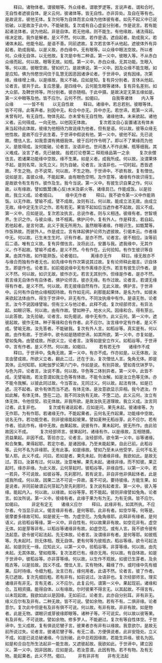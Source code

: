 <!-- { "loadSidebar": true } -->
　　释曰。诸物体者。谓彼眼等。外众缘者。谓歌罗逻等。言说声者。谓和合时。无自性者遮彼自体。是义云何。彼诸体等。皆无自性。亦非异处。及自在等有也。是故说言。彼他无体。复次何等为自体而言众缘为他体彼有者。如先不起义中已说验破。以是故汝于此中。不能破我。复次或有自心虚妄分别者。作是说言。若有能起诸法体者。说为他起。非是自体。若无他缘。则不能生。有他缘故。诸法得起。缘决定故。我作是解者。是义不然。何以故。若作是语。遮自起者。助成我义。若诸体未起。他能令起。是语不善。同前遮故。复次若言体不从他起。遮彼体外有异起者。助成我喻。以是义故。赤白缘中。无有眼等。以众缘中眼法空故。所以者何。众缘无自体。以无他故。复次是中有二种语。第一义中。彼眼入等。不从赤白众缘而起。何以故。眼等无故。如瓶。第一义中。赤白众缘。无其功能。生眼入等。何以故。彼眼空故。譬如织刀。是故佛说。第一义中。因及众缘不能生眼。如是应知。佛为怜愍世间住于乱慧无因恶因诸诤论者。于世谛中。说有因缘。次第缘。缘缘增上缘。以是缘故。我义不破。应如是知。复有异分别者。言体从他起。论者言。彼共于此。复应思量。是四缘中。云何能生眼等诸体。复有异名差别。如大众部。及鞞世师等。所分别者。彼亦随相。于此中摄。是故决定无第五缘如是。第一义中眼等及他。皆不应尔。云何不然。如偈曰。
　　自我等诸体　　内入等众缘
　　一一皆不有　　以无自性故
　　释曰。诸缘中。若总若别。彼眼等体。皆不可得。此等声者。别因中无。和合中亦无。异中亦无。若世谛。若第一义谛。未曾有时。有无自性。物体先起。亦未曾有无自性物。诸缘他体。未来欲起。诸他义者。云何得成。一向无他。以他因无体故。
　　复次若汝自心妄置诸法有体未来当起待此体故。彼缘为他相待力故说缘为他者。但有是语。何以故。彼等众缘无他性故。是故不应于此生着。于世谛中假说有他。第一义中。彼他不起。先已说故。僧佉人言。如我意谓有微细我体。彼于后时作令明了。即以不了果缘而为他义。是故得成。汝何能破。论者言。汝语非也。世间愚人不作此解。瓶等细我。其义难成。汝言了者。先已破故。
般若灯论卷第二
释观缘品第一之余
　　复次余僧佉言。若诸果功能缘中空故。缘不生果。如是义者。成我所成。何以故。汝谓果体不起。是则名常。汝先立义。则为自破。论者言。汝语非也。一切时起。悉皆遮故。不生之物。亦不说常。何以故。不生之物。于世谛中。不欲有故。复有僧佉。说如是言。虽彼众缘。不能起果。由有眼色空明。及作意等。诸缘有作故识得生。是故欲令有生有作。彼作及生。我今当说。第一义中。有彼生识自果之作。何以故。以有缘故。譬如甑鬵(集心反)水米及薪火等。诸缘具已。作能成饭。以是验故。我立义成。论者偈曰。
　　缘中无作者
　　释曰。我不欲令第一义中作能熟饭。以无作故。譬喻不成。譬不成故。汝则有过。何以故。能成立法无故。由成立无故。缘中定无生识之作。若有若无。果皆不起如后当遮作者不起故。因义不成。第一义中。应如是说。复次若汝执言。总说作者。则与义相违。彼缘有者。世智境界。生识之作。与彼众缘。体不相离。佛护问中。复有外人。作是释言。若自起。若他起者。是言何谓。此义于我无所用为。虽然眼等诸缘。作眼识生。如甑鬵等。作饭熟故。而彼外人。作是成立。言有体起佛护论师为遮彼故。引偈本云。作者缘中无。何以故。已生未生生时。识有作者。是亦不然。论者言。彼不相应。汝等前后二语。唯有立义故。复有异僧佉言。汝将此过。安置与我。遮我缘中。无其作义。作不起故。譬喻不成者。是义不然。今有作在。云何验知。有作生彼识等自果。由其作故。如作能熟饭。论者偈曰。
　　离缘亦无作
　　释曰。缘无故亦不与缘合而独有作者无也。如先缘中有作次第说其过故。复有论师释此偈言。识自体生。即是作也。论者言。如前偈说缘中无有作离缘亦无作。若言有彼生识作者。是义不然。何以故。如识无故。彼作亦无。若言无其别作。但缘是作者。是亦不然。若言缘无自体作有自体者。佛护论师言。彼亦无缘。有作过故。论者言。若谓无缘得有作者。是义不然。何以故。若无彼缘自然有作。无此义故。佛护言。于世谛中。云何有作自他众缘相因待故。有作如无间。刹那能起果体。是名为作。如彼未来欲起法体由作。得生于世谛中。非无有作。不同汝执缘中有作。是语无咎。论者言。汝今不说因缘譬喻。但有立义与他过者。此释不成。复次经部师言。有异法起。如眼识等。何以故。由有作故。譬如种子。地水火风。因缘和合。得有芽出。以此答故。汝先验破。论者言。如先偈说。缘中无有作。此义云何。第一义中。遮彼起故。彼作无体。种子等缘和合有作者。此不应尔。汝言缘中定有作者。是义不成。譬喻无故。汝先答者。不能破我。复次有外人言。如稻谷等。真实是有。何以故。由作有故。于世谛中。欲令如是随顺世谛。如其所欲。第一义中。亦复如是。譬如兔角。由譬成故。所欲义立。论者言。汝等如是安立作义。如稻谷等。于世谛中。言有作者。是义不然。何以故。如偈曰。
　　若有若无作　　诸缘作不成
　　释曰。于世谛中。兔角无故。第一义中。有亦不成。作亦如是。以无体故。汝言由譬成故。所欲义立者。翻此二过。还在于汝。复次僧佉人言。兔角无体。即是其体。云何知耶。如毗伽罗论第六门中。作如是说。有别异故。譬如青优钵罗华。与色为异。论者言。汝说不善。何以故。华色等二体别异者。第一义中。此皆不成。无譬喻故。若汝意谓如我立色等有体故。不能令汝解。如是汝立色等无体。亦不能令我解。以彼此同过故。今当答汝。无同过义。何以故。起法有体。如是已遮。况不起者。欲令有体而当不遮。有体无体。是汝意欲显示异相。我今遮汝。作如此解。有体无体。堕在二边。我不同汝执有无故。不堕二边。此义云何。汝立有体无体。令他信受。验无体故。非我所欲。是故汝执无道理故。我立义成。汝言同过者。此复非也。
　　复次或有诸说起者。应如是问。果先未起。彼诸缘等。为无作耶。为有作耶。若诸缘无作。不能起果者。云何名无作起果。功能缘中空故。说名无作。若功能空者。则非彼缘能起彼果。譬如麦种无稻谷芽。此不应尔。若有作者。验此作有。缘中无故。由果起故。说彼有作。果未起时。彼无所作。由此验故因义不成。
　　复次经部师言。彼果起时。诸缘有作。以是缘故。互相随摄。资益果起。非因不成。答验亦立。论者言。汝经部师。欲令第一义中。谷等诸缘。和合聚集。果得起耶。若定尔者。是诸因缘。乃至未能起果。自此已前。此稻谷等。云何不名为非缘耶。无有此事。如是缘故。譬如乃至未从他受学。云何不名无智人耶。此义不成。问曰。若如是者。果先未起。则诸缘非缘。我欲如此。是故无过。答曰。汝甚有过。何以故。汝意唯解。果先未起。诸缘非缘。而不知彼。果正起时。缘亦非缘。为此义故。云何芽起时。彼稻谷等。非缘自性。以第一义中。若一若异。不可说故。如彼谷等。先刹那时。若有说言。非自非他非俱起体者。此是成我所成。何以故。因果二法不可说一异故。虽不可说。要待彼缘。方能生果。如是说者。并同前破谓云何芽起乃至先刹那时。复次说有起者言。第一义中。彼入等缘。能起内入。何以故。以缘故。如谷等芽。若不能起。彼则非缘譬如兔角。论者言。如汝所说。第一义中。彼缘有者。此缘于果为有为无。为有无俱。皆不应尔。如偈曰。
　　非定有定无　　诸缘义应尔
　　释曰。此缘非有。如其所执。不应尔者。今当显示此义。偈言缘非有者。是何等耶。此非有者。如空华等。何等是。彼摩娄多缘故可知。如是彼无一物。为虚空花。为兔角缘耶。此释非有缘者。是何语义。此验稻谷等缘。第一义中。非自性有。何以故果非有故。如空花非有。虚空无体。如是芽等非有。以稻谷等诸缘非有故。如虚空花。或有人言。我不欲令彼有法起意。欲令彼可起法起。先无体故。论者言。汝谓缘非有者。是何等耶。如彼瓶等。先未起时。则无体相。既无自体。更有何等为彼瓶衣。稻谷等缘。欲令可起法起。如是则无一缘。应知此义。以第一义中。验稻谷等。非芽等缘。何以故。由先未起。无其体故。譬如瓶等。复次法若已有。缘亦无用。何以故。有自体故。如是于世谛中。彼稻谷等。亦非芽等缘。何以故。以生作不观故。如彼已生芽者。及余瓶衣等。以是验故。因义不成。僧佉人言。实有物体。藉缘了作。或时缘中先有细果。后时待缘。令细为粗。汝言已有。缘何用者。此语不然。论者言。彼了作者。先已遮故。复次先细后粗。若有非有。如前说过。汝语非也。复次经部师言。理实诸缘非有非无。言有无者。义不应尔。此复云何。谓第一义中。果起现前。诸缘和合。互相资摄。能得自体。以有缘故。尔时彼果不得言无。以其起故。不得言有。以未现起故。我欲如此以是因缘。无如前过。论者言。此亦自分别耳。非有非无。缘义应尔有及非有。二种无故。皆不可说。譬如余物。若有不有。二俱非缘。论者意尔。复次此中但是有及非有俱不可说。何以故。有非有故。非非有故。如是物者。此是无物。谓眼识或芽彼缘即眼等。诸种子等。不可说实。何以故以彼等果。有及非有。不可说故。譬如余物。修多罗人。不能避过。复次有等自性体空。于世谛中。生义成故。复有俱说尼犍子言。彼果者亦有非有以缘故。我意欲尔。是故无前所说过失。论者言。彼诸尼犍子等。有无二语。方便俱说者。此非安隐处。立义不成。如是已说总破诸缘。今当别破。此中总观因缘故。若能生异缘。彼名为因。如是和合自在所生法起非一能生故。又遮彼起故。我欲如此。于世谛中。建立因义。第一义中。因非因故。应如是说。若汝意谓。此因有物。若不有物。及有无物。能起果者。此义不然。偈曰。
　　非有非非有　　非有无法起

